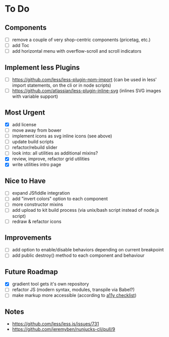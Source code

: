 # To Do

## Components

- [ ] remove a couple of very shop-centric components (pricetag, etc.)
- [ ] add Toc
- [ ] add horizontal menu with overflow-scroll and scroll indicators

## Implement less Plugins

- [ ] https://github.com/less/less-plugin-npm-import (can be used in less' import statements, on the cli or in node scripts)
- [ ] https://github.com/atlassian/less-plugin-inline-svg (inlines SVG images with variable support)

## Most Urgent

- [x] add license
- [ ] move away from bower
- [ ] implement icons as svg inline icons (see above)
- [ ] update build scripts
- [ ] refactor/rebuild slider
- [ ] look into: all utilities as additional mixins?
- [x] review, improve, refactor grid utilities
- [x] write utilities intro page

## Nice to Have

- [ ] expand JSfiddle integration
- [ ] add "invert colors" option to each component
- [ ] more constructor mixins
- [ ] add upload to kit build process (via unix/bash script instead of node.js script)
- [ ] redraw & refactor icons

## Improvements

- [ ] add option to enable/disable behaviors depending on current breakpoint
- [ ] add public destroy() method to each component and behaviour

## Future Roadmap

- [x] gradient tool gets it's own repository
- [ ] refactor JS (modern syntax, modules, transpile via Babel?)
- [ ] make markup more accessible (according to [a11y checklist](http://a11yproject.com/checklist.html))

## Notes

* https://github.com/less/less.js/issues/731
* https://github.com/jeremyben/nunjucks-cli/pull/9
